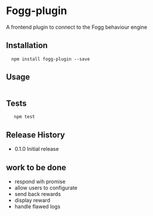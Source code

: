 Fogg-plugin
=========

A frontend plugin to connect to the Fogg behaviour engine 


## Installation

```shell
  npm install fogg-plugin --save
```

## Usage

```js

```

## Tests

```shell
   npm test
```


## Release History

* 0.1.0 Initial release


## work to be done 

* respond wih promise
* allow users to configurate
* send back rewards
* display reward
* handle flawed logs
